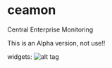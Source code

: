 # ceamon
Central Enterprise Monitoring

This is an Alpha version, not use!!

widgets:
![alt tag](http://i.imgur.com/mEmbwUJ.jpg)
